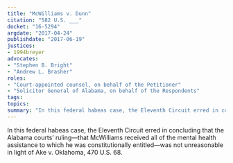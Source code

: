 ```yaml
---
title: "McWilliams v. Dunn"
citation: "582 U.S. ___"
docket: "16-5294"
argdate: "2017-04-24"
publishdate: "2017-06-19"
justices:
- 1994breyer
advocates:
- "Stephen B. Bright"
- "Andrew L. Brasher"
roles:
- "Court-appointed counsel, on behalf of the Petitioner"
- "Solicitor General of Alabama, on behalf of the Respondents"
tags:
topics:
summary: "In this federal habeas case, the Eleventh Circuit erred in concluding that the Alabama courts’ ruling—that McWilliams received all of the mental health assistance to which he was constitutionally entitled—was not unreasonable in light of Ake v. Oklahoma, 470 U.S. 68."
---
```

In this federal habeas case, the Eleventh Circuit erred in concluding that the Alabama courts’ ruling—that McWilliams received all of the mental health assistance to which he was constitutionally entitled—was not unreasonable in light of Ake v. Oklahoma, 470 U.S. 68.

